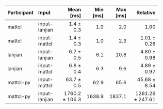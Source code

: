 | Participant | Input | Mean [ms] | Min [ms] | Max [ms] | Relative |
|:---|:---|---:|---:|---:|---:|
| mattcl | input-lanjian | 1.4 ± 0.3 | 1.0 | 2.0 | 1.00 |
| mattcl | input-mattcl | 1.4 ± 0.3 | 1.0 | 2.3 | 1.01 ± 0.26 |
| lanjian | input-lanjian | 6.7 ± 0.5 | 6.1 | 10.8 | 4.80 ± 0.98 |
| lanjian | input-mattcl | 6.8 ± 0.4 | 6.3 | 9.6 | 4.89 ± 0.97 |
| mattcl-py | input-mattcl | 63.7 ± 0.5 | 62.9 | 65.6 | 45.68 ± 8.54 |
| mattcl-py | input-lanjian | 1760.2 ± 106.3 | 1638.9 | 1837.1 | 1261.26 ± 247.61 |

